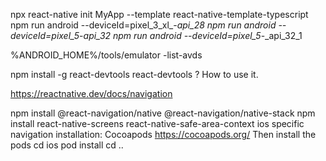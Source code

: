npx react-native init MyApp --template react-native-template-typescript
npm run android --deviceId=pixel_3_xl_-_api_28
npm run android --deviceId=pixel_5_-_api_32
npm run android --deviceId=pixel_5_-_api_32_1

%ANDROID_HOME%/tools/emulator -list-avds

npm install -g react-devtools
react-devtools ? How to use it.

https://reactnative.dev/docs/navigation

npm install @react-navigation/native @react-navigation/native-stack
npm install react-native-screens react-native-safe-area-context
ios specific navigation installation: Cocoapods https://cocoapods.org/ Then install the pods
cd ios
pod install
cd ..

